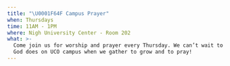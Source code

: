 ```yaml
---
title: "\U0001F64F Campus Prayer"
when: Thursdays
time: 11AM - 1PM
where: Nigh University Center - Room 202
what: >-
  Come join us for worship and prayer every Thursday. We can’t wait to see what
  God does on UCO campus when we gather to grow and to pray!
---
```


